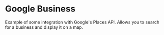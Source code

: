 Google Business
===============

Example of some integration with Google's Places API. Allows you to search for a business and display it on a map.